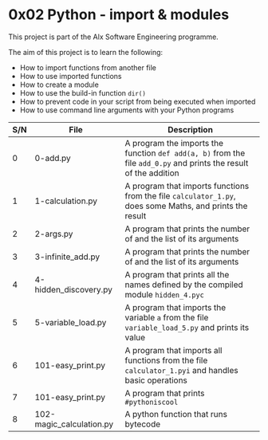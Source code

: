# 0x02 Python - import & modules

This project is part of the Alx Software Engineering programme.

The aim of this project is to learn the following:
- How to import functions from another file
- How to use imported functions
- How to create a module
- How to use the build-in function `dir()`
- How to prevent code in your script from being executed when imported
- How to use command line arguments with your Python programs

| S/N | File | Description |
| --- | ---- | ----------- |
| 0 | 0-add.py | A program the imports the function `def add(a, b)` from the file `add_0.py` and prints the result of the addition |
| 1 | 1-calculation.py | A program that imports functions from the file `calculator_1.py`, does some Maths, and prints the result |
| 2 | 2-args.py | A program that prints the number of and the list of its arguments |
| 3 | 3-infinite_add.py | A program that prints the number of and the list of its arguments |
| 4 | 4-hidden_discovery.py | A program that prints all the names defined by the compiled module `hidden_4.pyc` |
| 5 | 5-variable_load.py | A program that imports the variable `a` from the file `variable_load_5.py` and prints its value |
| 6 | 101-easy_print.py | A program that imports all functions from the file `calculator_1.pyi` and handles basic operations |
| 7 | 101-easy_print.py | A program that prints `#pythoniscool` |
| 8 | 102-magic_calculation.py | A python function that runs bytecode |
